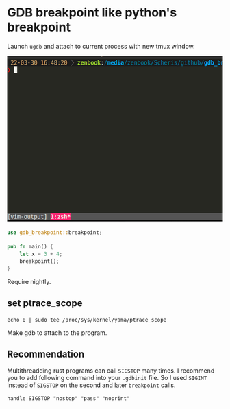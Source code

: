 # GDB breakpoint like python's breakpoint

Launch `ugdb` and attach to current process with new tmux window.

![DEMO](gdb_breakpoint_demo.gif "GDB DEMO")

``` rust
use gdb_breakpoint::breakpoint;

pub fn main() {
    let x = 3 + 4;
    breakpoint();
}
```

Require nightly.

## set ptrace_scope

```
echo 0 | sudo tee /proc/sys/kernel/yama/ptrace_scope
```

Make gdb to attach to the program.

## Recommendation

Multithreadding rust programs can call `SIGSTOP` many times. I recommend you to add following command into your `.gdbinit` file. So I used `SIGINT` instead of `SIGSTOP` on the second and later `breakpoint` calls.

```
handle SIGSTOP "nostop" "pass" "noprint"
```
